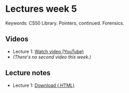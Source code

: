 # Lectures week 5

Keywords: CS50 Library. Pointers, continued. Forensics.

## Videos

* Lecture 1: [Watch video (YouTube)](http://www.youtube.com/watch?v=m9XDkMD1uVE)
* *(There's no second video this week.)*

## Lecture notes

* Lecture 1: [Download (.HTML)](http://d2o9nyf4hwsci4.cloudfront.net/2012/fall/lectures/5/notes5f/notes5f.html)

